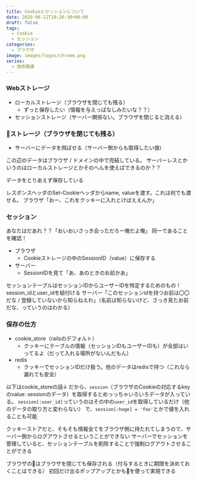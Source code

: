 ```yaml
---
title: Cookieとセッションについて
date: 2020-06-12T18:26:30+09:00
draft: false
tags:
  - Cookie
  - セッション
categories:
  - ブラウザ
image: images/logos/chrome.png
series:
  - 技術関連
---
```


### Webストレージ

- ローカルストレージ（ブラウザを閉じても残る）
  - ずっと保存したい（情報を与えっぱなしみたいな？？）
- セッションストレージ（サーバー関係ない。ブラウザを閉じると消える）

### <span class="emojify">:cookie:</span>ストレージ（ブラウザを閉じても残る）

- サーバーにデータを飛ばせる（サーバー側からも取得したい値）

この辺のデータはブラウザ / ドメインの中で完結している。
サーバーレスとかいうのはローカルストレージとかそのへんを使えばできるのか？？

データをとりあえず保存している

レスポンスヘッダのSet-Cookieヘッダからname, valueを渡す。これは何でも渡せる。
ブラウザ「おー、これをクッキーに入れとけばええんか」

### セッション

あなたはだあれ？？「おいおいさっき会っただろー俺だよ俺」
同一であることを確認！

- ブラウザ
  - Cookieストレージの中のSessionID（value）に保存する
- サーバー
  - SessionIDを見て「あ、あのときのお前かあ」

セッションテーブルはセッションIDからユーザーIDを特定するためのもの！session_idとuser_idを紐付ける
サーバー「このセッションidを持つお前は〇〇だな / 登録していないから知らねえわ」（名前は知らないけど、さっき見たお前だな、っていうのはわかる）

### 保存の仕方

- cookie_store（railsのデフォルト）
  - クッキーにテーブルの情報（セッションIDもユーザーIDも）が全部はいってるよ（だって入れる場所がないんだもん）
- redis
  - クッキーでセッションIDだけ扱う。他のデータはredisで持つ（これなら漏れても安全）

以下はcookie_storeの話↓
だから、`session`（ブラウザのCookieの対応するkeyのvalue: sessionのデータ）を取得するとめっっちゃいろいろデータが入っている。
`session[:user_id]`っていうのはその中の`user_id`を取得しているだけ（他のデータの取り方と変わらない）
で、`session[:hoge] = 'foo'`とかで値を入れることも可能

クッキーストアだと、そもそも情報全てをブラウザ側に持たれてしまうので、サーバー側からログアウトさせるということができない
サーバーでセッションを管理していると、セッションテーブルを削除することで強制ログアウトさせることができる

ブラウザの<span class="emojify">:cookie:</span>はブラウザを閉じても保存される（付与するときに期限を決めておくことはできる）
初回だけ出るポップアップとかも<span class="emojify">:cookie:</span>を使って実現できる
